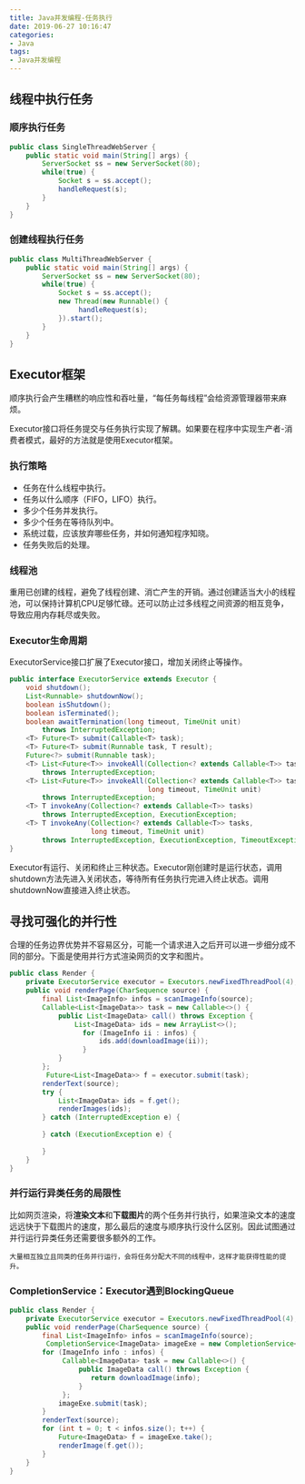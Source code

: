 ```yaml
---
title: Java并发编程-任务执行
date: 2019-06-27 10:16:47
categories:
- Java
tags: 
- Java并发编程
---
```


## 线程中执行任务

### 顺序执行任务

```java
public class SingleThreadWebServer {
	public static void main(String[] args) {
        ServerSocket ss = new ServerSocket(80);
        while(true) {
            Socket s = ss.accept();
            handleRequest(s);
        }
    }
} 
```

### 创建线程执行任务

```java
public class MultiThreadWebServer {
	public static void main(String[] args) {
        ServerSocket ss = new ServerSocket(80);
        while(true) {
            Socket s = ss.accept();
            new Thread(new Runnable() {
            	 handleRequest(s);
            }).start();
        }
    }
} 
```

## Executor框架

顺序执行会产生糟糕的响应性和吞吐量，“每任务每线程”会给资源管理器带来麻烦。

Executor接口将任务提交与任务执行实现了解耦。如果要在程序中实现生产者-消费者模式，最好的方法就是使用Executor框架。

### 执行策略

- 任务在什么线程中执行。
- 任务以什么顺序（FIFO，LIFO）执行。
- 多少个任务并发执行。
- 多少个任务在等待队列中。
- 系统过载，应该放弃哪些任务，并如何通知程序知晓。
- 任务失败后的处理。

### 线程池

重用已创建的线程，避免了线程创建、消亡产生的开销。通过创建适当大小的线程池，可以保持计算机CPU足够忙碌。还可以防止过多线程之间资源的相互竞争，导致应用内存耗尽或失败。

### Executor生命周期

ExecutorService接口扩展了Executor接口，增加关闭终止等操作。

```java
public interface ExecutorService extends Executor {
    void shutdown();
    List<Runnable> shutdownNow();
    boolean isShutdown();
    boolean isTerminated();
    boolean awaitTermination(long timeout, TimeUnit unit)
        throws InterruptedException;
    <T> Future<T> submit(Callable<T> task);
    <T> Future<T> submit(Runnable task, T result);
    Future<?> submit(Runnable task);
    <T> List<Future<T>> invokeAll(Collection<? extends Callable<T>> tasks)
        throws InterruptedException;
    <T> List<Future<T>> invokeAll(Collection<? extends Callable<T>> tasks,
                                  long timeout, TimeUnit unit)
        throws InterruptedException;
    <T> T invokeAny(Collection<? extends Callable<T>> tasks)
        throws InterruptedException, ExecutionException;
    <T> T invokeAny(Collection<? extends Callable<T>> tasks,
                    long timeout, TimeUnit unit)
        throws InterruptedException, ExecutionException, TimeoutException;
}

```

Executor有运行、关闭和终止三种状态。Executor刚创建时是运行状态，调用shutdown方法先进入关闭状态，等待所有任务执行完进入终止状态。调用shutdownNow直接进入终止状态。

## 寻找可强化的并行性

合理的任务边界优势并不容易区分，可能一个请求进入之后开可以进一步细分成不同的部分。下面是使用并行方式渲染网页的文字和图片。

```java
public class Render {
	private ExecutorService executor = Executors.newFixedThreadPool(4);
	public void renderPage(CharSequence source) {
		final List<ImageInfo> infos = scanImageInfo(source);
		Callable<List<ImageData>> task = new Callable<>() {
			public List<ImageData> call() throws Exception {
				List<ImageData> ids = new ArrayList<>();
                  for (ImageInfo ii : infos) {
                      ids.add(downloadImage(ii));
                  }
			}
		};
         Future<List<ImageData>> f = executor.submit(task);
        renderText(source);
        try {
            List<ImageData> ids = f.get();
            renderImages(ids);
        } catch (InterruptedException e) {
    
        } catch (ExecutionException e) {
            
        }    
	}
}
```



### 并行运行异类任务的局限性

比如网页渲染，将**渲染文本**和**下载图片**的两个任务并行执行，如果渲染文本的速度远远快于下载图片的速度，那么最后的速度与顺序执行没什么区别。因此试图通过并行运行异类任务还需要很多额外的工作。

```wiki
大量相互独立且同类的任务并行运行，会将任务分配大不同的线程中，这样才能获得性能的提升。
```

### CompletionService：Executor遇到BlockingQueue

```java
public class Render {
	private ExecutorService executor = Executors.newFixedThreadPool(4);
	public void renderPage(CharSequence source) {
		final List<ImageInfo> infos = scanImageInfo(source);
         CompletionService<ImageData> imageExe = new CompletionService<>(executor);
		for (ImageInfo info : infos) {
             Callable<ImageData> task = new Callable<>() {
                 public ImageData call() throws Exception {
                 	return downloadImage(info);
                 }
             };
            imageExe.submit(task);
        }
        renderText(source);
        for (int t = 0; t < infos.size(); t++) {
            Future<ImageData> f = imageExe.take();
            renderImage(f.get());
        }
    }
}
```





















